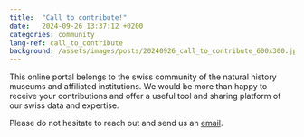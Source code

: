 ```yaml
---
title:  "Call to contribute!"
date:   2024-09-26 13:37:12 +0200
categories: community
lang-ref: call_to_contribute
background: /assets/images/posts/20240926_call_to_contribute_600x300.jpg
---
```


This online portal belongs to the swiss community of the natural history museums and affiliated institutions. We would be more than happy to receive your contributions and offer a useful tool and sharing platform of our swiss data and expertise.


Please do not hesitate to reach out and send us an [email](mailto:contact-swissnatcoll@infofauna.ch).
